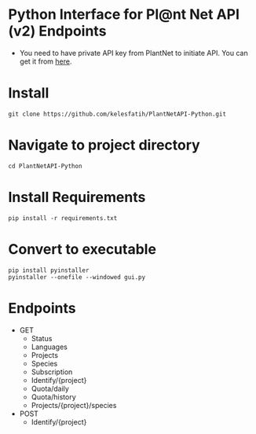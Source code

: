 # Python Interface for Pl@nt Net API (v2) Endpoints

- You need to have private API key from PlantNet to initiate API. You can get it from [here](https://my.plantnet.org/account/settings).

# Install
```
git clone https://github.com/kelesfatih/PlantNetAPI-Python.git
```
# Navigate to project directory
```
cd PlantNetAPI-Python
```
# Install Requirements
```
pip install -r requirements.txt
```
# Convert to executable
```
pip install pyinstaller
pyinstaller --onefile --windowed gui.py
```

# Endpoints
- GET
  * Status
  * Languages
  * Projects
  * Species
  * Subscription
  * Identify/{project}
  * Quota/daily
  * Quota/history
  * Projects/{project}/species
- POST
  * Identify/{project}
